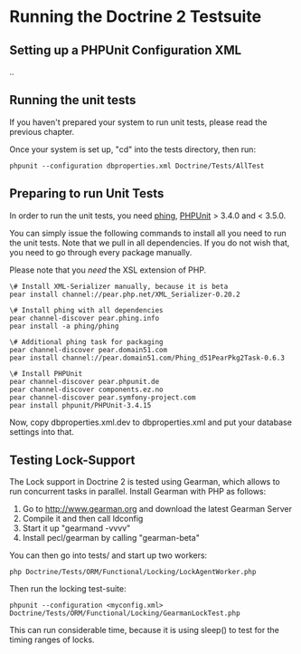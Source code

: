 # Running the Doctrine 2 Testsuite

## Setting up a PHPUnit Configuration XML

..

## Running the unit tests
If you haven't prepared your system to run unit tests, please read the previous chapter.

Once your system is set up, "cd" into the tests directory, then run:

	phpunit --configuration dbproperties.xml Doctrine/Tests/AllTest
	

## Preparing to run Unit Tests
In order to run the unit tests, you need [phing](http://www.phing.info), [PHPUnit](http://www.phpunit.de) > 3.4.0 and < 3.5.0.

You can simply issue the following commands to install all you need to run the unit tests. Note that we pull in all dependencies.
If you do not wish that, you need to go through every package manually.

Please note that you *need* the XSL extension of PHP.

	\# Install XML-Serializer manually, because it is beta
	pear install channel://pear.php.net/XML_Serializer-0.20.2
	
	\# Install phing with all dependencies
	pear channel-discover pear.phing.info
	pear install -a phing/phing
	
	\# Additional phing task for packaging
	pear channel-discover pear.domain51.com
	pear install channel://pear.domain51.com/Phing_d51PearPkg2Task-0.6.3
	
	\# Install PHPUnit
	pear channel-discover pear.phpunit.de
	pear channel-discover components.ez.no
	pear channel-discover pear.symfony-project.com
	pear install phpunit/PHPUnit-3.4.15
	
Now, copy dbproperties.xml.dev to dbproperties.xml and put your database settings into that.

## Testing Lock-Support

The Lock support in Doctrine 2 is tested using Gearman, which allows to run concurrent tasks in parallel.
Install Gearman with PHP as follows:

1. Go to http://www.gearman.org and download the latest Gearman Server
2. Compile it and then call ldconfig
3. Start it up "gearmand -vvvv"
4. Install pecl/gearman by calling "gearman-beta"

You can then go into tests/ and start up two workers:

    php Doctrine/Tests/ORM/Functional/Locking/LockAgentWorker.php

Then run the locking test-suite:

    phpunit --configuration <myconfig.xml> Doctrine/Tests/ORM/Functional/Locking/GearmanLockTest.php

This can run considerable time, because it is using sleep() to test for the timing ranges of locks.